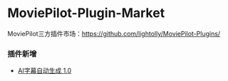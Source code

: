 # MoviePilot-Plugin-Market

MoviePilot三方插件市场：https://github.com/lightolly/MoviePilot-Plugins/


### 插件新增

- [AI字幕自动生成 1.0](docs%2FAutoSub.md)
